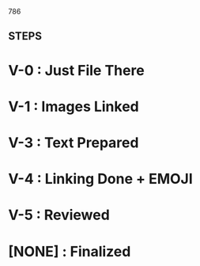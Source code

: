 786

## STEPS

# V-0 : Just File There
# V-1 : Images Linked
# V-3 : Text Prepared
# V-4 : Linking Done + EMOJI
# V-5 : Reviewed
# [NONE] : Finalized